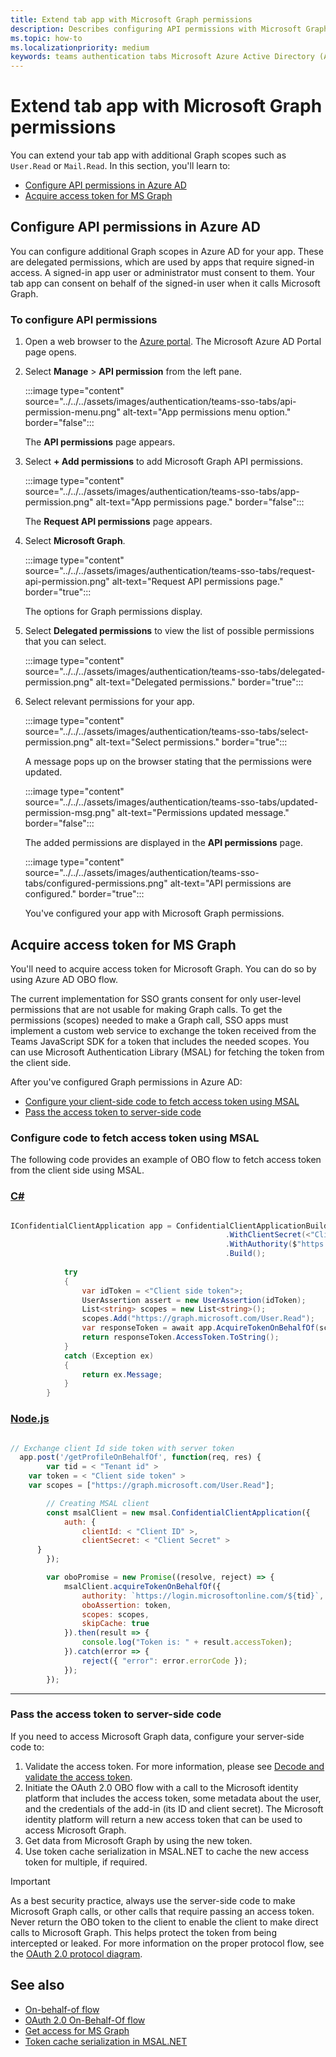 ```yaml
---
title: Extend tab app with Microsoft Graph permissions
description: Describes configuring API permissions with Microsoft Graph
ms.topic: how-to
ms.localizationpriority: medium
keywords: teams authentication tabs Microsoft Azure Active Directory (Azure AD) Graph API Delegated permission access token
---
```

# Extend tab app with Microsoft Graph permissions

You can extend your tab app with additional Graph scopes such as `User.Read` or `Mail.Read`. In this section, you'll learn to:

- [Configure API permissions in Azure AD](#configure-api-permissions-in-azure-ad)
- [Acquire access token for MS Graph](#acquire-access-token-for-ms-graph)

## Configure API permissions in Azure AD

You can configure additional Graph scopes in Azure AD for your app. These are delegated permissions, which are used by apps that require signed-in access. A signed-in app user or administrator must consent to them. Your tab app can consent on behalf of the signed-in user when it calls Microsoft Graph.

### To configure API permissions

1. Open a web browser to the [Azure portal](https://ms.portal.azure.com/).
   The Microsoft Azure AD Portal page opens.

2. Select **Manage** > **API permission** from the left pane.

    :::image type="content" source="../../../assets/images/authentication/teams-sso-tabs/api-permission-menu.png" alt-text="App permissions menu option." border="false":::

    The **API permissions** page appears.

3. Select **+ Add permissions** to add Microsoft Graph API permissions.

    :::image type="content" source="../../../assets/images/authentication/teams-sso-tabs/app-permission.png" alt-text="App permissions page." border="false":::

    The **Request API permissions** page appears.

4. Select **Microsoft Graph**.

    :::image type="content" source="../../../assets/images/authentication/teams-sso-tabs/request-api-permission.png" alt-text="Request API permissions page." border="true":::

    The options for Graph permissions display.

5. Select **Delegated permissions** to view the list of possible permissions that you can select.

   :::image type="content" source="../../../assets/images/authentication/teams-sso-tabs/delegated-permission.png" alt-text="Delegated permissions." border="true":::

6. Select relevant permissions for your app.

   :::image type="content" source="../../../assets/images/authentication/teams-sso-tabs/select-permission.png" alt-text="Select permissions." border="true":::

    A message pops up on the browser stating that the permissions were updated.

   :::image type="content" source="../../../assets/images/authentication/teams-sso-tabs/updated-permission-msg.png" alt-text="Permissions updated message." border="false":::

    The added permissions are displayed in the **API permissions** page.

   :::image type="content" source="../../../assets/images/authentication/teams-sso-tabs/configured-permissions.png" alt-text="API permissions are configured." border="true":::

    You've configured your app with Microsoft Graph permissions.

## Acquire access token for MS Graph

You'll need to acquire access token for Microsoft Graph. You can do so by using Azure AD OBO flow.

The current implementation for SSO grants consent for only user-level permissions that are not usable for making Graph calls. To get the permissions (scopes) needed to make a Graph call, SSO apps must implement a custom web service to exchange the token received from the Teams JavaScript SDK for a token that includes the needed scopes. You can use Microsoft Authentication Library (MSAL) for fetching the token from the client side.

After you've configured Graph permissions in Azure AD:

- [Configure your client-side code to fetch access token using MSAL](#configure-code-to-fetch-access-token-using-msal)
- [Pass the access token to server-side code](#pass-the-access-token-to-server-side-code)

### Configure code to fetch access token using MSAL

The following code provides an example of OBO flow to fetch access token from the client side using MSAL.

### [C#](#tab/dotnet)

```csharp

IConfidentialClientApplication app = ConfidentialClientApplicationBuilder.Create(<"Client id">)
                                                .WithClientSecret(<"Client secret">)
                                                .WithAuthority($"https://login.microsoftonline.com/<"Tenant id">")
                                                .Build();
 
            try
            {
                var idToken = <"Client side token">;
                UserAssertion assert = new UserAssertion(idToken);
                List<string> scopes = new List<string>();
                scopes.Add("https://graph.microsoft.com/User.Read");
                var responseToken = await app.AcquireTokenOnBehalfOf(scopes, assert).ExecuteAsync();
                return responseToken.AccessToken.ToString();
            }
            catch (Exception ex)
            {
                return ex.Message;
            }
        }
```

### [Node.js](#tab/nodejs)

```Node.js

// Exchange client Id side token with server token
  app.post('/getProfileOnBehalfOf', function(req, res) {
        var tid = < "Tenant id" >
    var token = < "Client side token" >
    var scopes = ["https://graph.microsoft.com/User.Read"];

        // Creating MSAL client
        const msalClient = new msal.ConfidentialClientApplication({
            auth: {
                clientId: < "Client ID" >,
                clientSecret: < "Client Secret" >
      }
        });

        var oboPromise = new Promise((resolve, reject) => {
            msalClient.acquireTokenOnBehalfOf({
                authority: `https://login.microsoftonline.com/${tid}`,
                oboAssertion: token,
                scopes: scopes,
                skipCache: true
            }).then(result => {
                console.log("Token is: " + result.accessToken);
            }).catch(error => {
                reject({ "error": error.errorCode });
            });
        });
```

---

### Pass the access token to server-side code

If you need to access Microsoft Graph data, configure your server-side code to:

1. Validate the access token. For more information, please see [Decode and validate the access token](tab-sso-code.md#decode-and-validate-the-access-token).
1. Initiate the OAuth 2.0 OBO flow with a call to the Microsoft identity platform that includes the access token, some metadata about the user, and the credentials of the add-in (its ID and client secret). The Microsoft identity platform will return a new access token that can be used to access Microsoft Graph.
1. Get data from Microsoft Graph by using the new token.
1. Use token cache serialization in MSAL.NET to cache the new access token for multiple, if required.

> [!IMPORTANT]
> As a best security practice, always use the server-side code to make Microsoft Graph calls, or other calls that require passing an access token. Never return the OBO token to the client to enable the client to make direct calls to Microsoft Graph. This helps protect the token from being intercepted or leaked. For more information on the proper protocol flow, see the [OAuth 2.0 protocol diagram](/tabs/how-to/authentication/auth-flow-tab).

## See also

- [On-behalf-of flow](/azure/active-directory/develop/v1-oauth2-on-behalf-of-flow)
- [OAuth 2.0 On-Behalf-Of flow](/azure/active-directory/develop/v2-oauth2-on-behalf-of-flow)
- [Get access for MS Graph](/graph/auth-v2-user)
- [Token cache serialization in MSAL.NET](/azure/active-directory/develop/msal-net-token-cache-serialization?tabs=aspnet)
